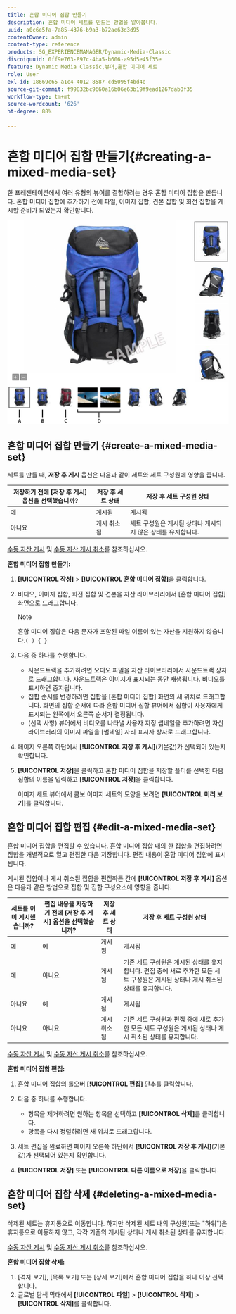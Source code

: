 ```yaml
---
title: 혼합 미디어 집합 만들기
description: 혼합 미디어 세트를 만드는 방법을 알아봅니다.
uuid: a0c6e5fa-7a85-4376-b9a3-b72ae63d3d95
contentOwner: admin
content-type: reference
products: SG_EXPERIENCEMANAGER/Dynamic-Media-Classic
discoiquuid: 0ff9e763-897c-4ba5-b606-a95d5e45f35e
feature: Dynamic Media Classic,뷰어,혼합 미디어 세트
role: User
exl-id: 18669c65-a1c4-4012-8587-cd5095f4bd4e
source-git-commit: f99832bc9660a16b06e63b19f9ead1267dab0f35
workflow-type: tm+mt
source-wordcount: '626'
ht-degree: 88%

---
```


# 혼합 미디어 집합 만들기{#creating-a-mixed-media-set}

한 프레젠테이션에서 여러 유형의 뷰어를 결합하려는 경우 혼합 미디어 집합을 만듭니다. 혼합 미디어 집합에 추가하기 전에 파일, 이미지 집합, 견본 집합 및 회전 집합을 게시할 준비가 되었는지 확인합니다.

![혼합 미디어 집합](/help/assets/mm_mixed_media_set.png)

## 혼합 미디어 집합 만들기 {#create-a-mixed-media-set}

세트를 만들 때, **저장 후 게시** 옵션은 다음과 같이 세트와 세트 구성원에 영향을 줍니다.

| 저장하기 전에 [저장 후 게시] 옵션을 선택했습니까? | 저장 후 세트 상태 | 저장 후 세트 구성원 상태 |
|--- |--- |--- |
| 예 | 게시됨 | 게시됨 |
| 아니요 | 게시 취소됨 | 세트 구성원은 게시된 상태나 게시되지 않은 상태를 유지합니다. |

[수동 자산 게시](publishing-files.md#manually_publishing_assets) 및 [수동 자산 게시 취소](publishing-files.md#manually_unpublishing_assets)를 참조하십시오.

**혼합 미디어 집합 만들기:**

1. **[!UICONTROL 작성]** > **[!UICONTROL 혼합 미디어 집합]**&#x200B;을 클릭합니다.
1. 비디오, 이미지 집합, 회전 집합 및 견본을 자산 라이브러리에서 [혼합 미디어 집합] 화면으로 드래그합니다.

   >[!NOTE]
   >
   >혼합 미디어 집합은 다음 문자가 포함된 파일 이름이 있는 자산을 지원하지 않습니다.`( ) { }`

1. 다음 중 하나를 수행합니다.

   * 사운드트랙을 추가하려면 오디오 파일을 자산 라이브러리에서 사운드트랙 상자로 드래그합니다. 사운드트랙은 이미지가 표시되는 동안 재생됩니다. 비디오를 표시하면 중지됩니다.
   * 집합 순서를 변경하려면 집합을 [혼합 미디어 집합] 화면의 새 위치로 드래그합니다. 화면의 집합 순서에 따라 혼합 미디어 집합 뷰어에서 집합이 사용자에게 표시되는 왼쪽에서 오른쪽 순서가 결정됩니다.
   * (선택 사항) 뷰어에서 비디오를 나타낼 사용자 지정 썸네일을 추가하려면 자산 라이브러리의 이미지 파일을 [썸네일] 자리 표시자 상자로 드래그합니다.

1. 페이지 오른쪽 하단에서 **[!UICONTROL 저장 후 게시]**(기본값)가 선택되어 있는지 확인합니다.
1. **[!UICONTROL 저장]**&#x200B;을 클릭하고 혼합 미디어 집합을 저장할 폴더를 선택한 다음 집합의 이름을 입력하고 **[!UICONTROL 저장]**&#x200B;을 클릭합니다.

   이미지 세트 뷰어에서 콤보 이미지 세트의 모양을 보려면 **[!UICONTROL 미리 보기]**&#x200B;를 클릭합니다.

## 혼합 미디어 집합 편집 {#edit-a-mixed-media-set}

혼합 미디어 집합을 편집할 수 있습니다. 혼합 미디어 집합 내의 한 집합을 편집하려면 집합을 개별적으로 열고 편집한 다음 저장합니다. 편집 내용이 혼합 미디어 집합에 표시됩니다.

게시된 집합이나 게시 취소된 집합을 편집하든 간에 **[!UICONTROL 저장 후 게시]** 옵션은 다음과 같은 방법으로 집합 및 집합 구성요소에 영향을 줍니다.

| 세트를 이미 게시했습니까? | 편집 내용을 저장하기 전에 [저장 후 게시] 옵션을 선택했습니까? | 저장 후 세트 상태 | 저장 후 세트 구성원 상태 |
|--- |--- |--- |--- |
| 예 | 예 | 게시됨 | 게시됨 |
| 예 | 아니요 | 게시됨 | 기존 세트 구성원은 게시된 상태를 유지합니다. 편집 중에 새로 추가한 모든 세트 구성원은 게시된 상태나 게시 취소된 상태를 유지합니다. |
| 아니요 | 예 | 게시됨 | 게시됨 |
| 아니요 | 아니요 | 게시 취소됨 | 기존 세트 구성원과 편집 중에 새로 추가한 모든 세트 구성원은 게시된 상태나 게시 취소된 상태를 유지합니다. |

[수동 자산 게시](publishing-files.md#manually_publishing_assets) 및 [수동 자산 게시 취소](publishing-files.md#manually_unpublishing_assets)를 참조하십시오.

**혼합 미디어 집합 편집:**

1. 혼합 미디어 집합의 롤오버 **[!UICONTROL 편집]** 단추를 클릭합니다.
1. 다음 중 하나를 수행합니다.

   * 항목을 제거하려면 원하는 항목을 선택하고 **[!UICONTROL 삭제]**&#x200B;를 클릭합니다.
   * 항목을 다시 정렬하려면 새 위치로 드래그합니다.

1. 세트 편집을 완료하면 페이지 오른쪽 하단에서 **[!UICONTROL 저장 후 게시]**(기본값)가 선택되어 있는지 확인합니다.
1. **[!UICONTROL 저장]** 또는 **[!UICONTROL 다른 이름으로 저장]**&#x200B;을 클릭합니다.

## 혼합 미디어 집합 삭제 {#deleting-a-mixed-media-set}

삭제된 세트는 휴지통으로 이동합니다. 하지만 삭제된 세트 내의 구성원(또는 &quot;하위&quot;)은 휴지통으로 이동하지 않고, 각각 기존의 게시된 상태나 게시 취소된 상태를 유지합니다.

[수동 자산 게시](publishing-files.md#manually_publishing_assets) 및 [수동 자산 게시 취소](publishing-files.md#manually_unpublishing_assets)를 참조하십시오.

**혼합 미디어 집합 삭제:**

1. [격자 보기], [목록 보기] 또는 [상세 보기]에서 혼합 미디어 집합을 하나 이상 선택합니다.
1. 글로벌 탐색 막대에서 **[!UICONTROL 파일]** > **[!UICONTROL 삭제]** > **[!UICONTROL 삭제]**&#x200B;를 클릭합니다.
